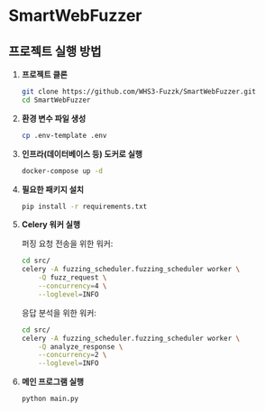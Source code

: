 # SmartWebFuzzer

## 프로젝트 실행 방법

1. **프로젝트 클론**

   ```sh
   git clone https://github.com/WHS3-Fuzzk/SmartWebFuzzer.git
   cd SmartWebFuzzer
   ```

2. **환경 변수 파일 생성**

   ```sh
   cp .env-template .env
   ```

3. **인프라(데이터베이스 등) 도커로 실행**

   ```sh
   docker-compose up -d
   ```

4. **필요한 패키지 설치**

   ```sh
   pip install -r requirements.txt
   ```

5. **Celery 워커 실행**

   퍼징 요청 전송을 위한 워커:

   ```sh
   cd src/
   celery -A fuzzing_scheduler.fuzzing_scheduler worker \
       -Q fuzz_request \
       --concurrency=4 \
       --loglevel=INFO
   ```

   응답 분석을 위한 워커:

   ```sh
   cd src/
   celery -A fuzzing_scheduler.fuzzing_scheduler worker \
       -Q analyze_response \
       --concurrency=2 \
       --loglevel=INFO
   ```

6. **메인 프로그램 실행**
   ```sh
   python main.py
   ```
